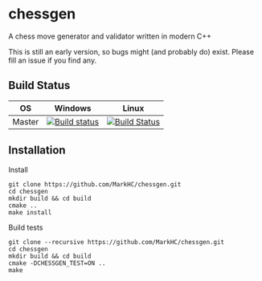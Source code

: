 # chessgen

A chess move generator and validator written in modern C++

This is still an early version, so bugs might (and probably do) exist. Please fill an issue if you find any.

## Build Status
| OS     | Windows                                                                                                                                 | Linux                                                                                                         |
| ------ | --------------------------------------------------------------------------------------------------------------------------------------- | ------------------------------------------------------------------------------------------------------------- |
| Master | [![Build status](https://ci.appveyor.com/api/projects/status/fmrgv06nwvoc2rv4?svg=true)](https://ci.appveyor.com/project/MarkHC/chessgen) | [![Build Status](https://travis-ci.org/MarkHC/chessgen.svg?branch=master)](https://travis-ci.org/MarkHC/chessgen) |

## Installation

Install
```
git clone https://github.com/MarkHC/chessgen.git
cd chessgen
mkdir build && cd build
cmake .. 
make install
```

Build tests
```
git clone --recursive https://github.com/MarkHC/chessgen.git
cd chessgen
mkdir build && cd build
cmake -DCHESSGEN_TEST=ON ..
make
```
